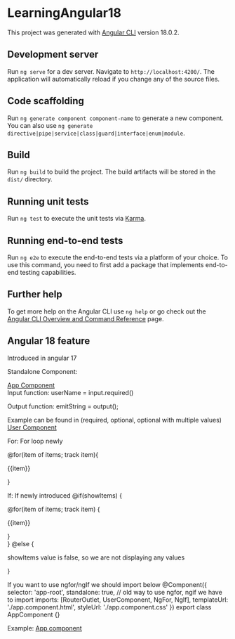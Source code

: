 # LearningAngular18

This project was generated with [Angular CLI](https://github.com/angular/angular-cli) version 18.0.2.

## Development server

Run `ng serve` for a dev server. Navigate to `http://localhost:4200/`. The application will automatically reload if you change any of the source files.

## Code scaffolding

Run `ng generate component component-name` to generate a new component. You can also use `ng generate directive|pipe|service|class|guard|interface|enum|module`.

## Build

Run `ng build` to build the project. The build artifacts will be stored in the `dist/` directory.

## Running unit tests

Run `ng test` to execute the unit tests via [Karma](https://karma-runner.github.io).

## Running end-to-end tests

Run `ng e2e` to execute the end-to-end tests via a platform of your choice. To use this command, you need to first add a package that implements end-to-end testing capabilities.

## Further help

To get more help on the Angular CLI use `ng help` or go check out the [Angular CLI Overview and Command Reference](https://angular.dev/tools/cli) page.

## Angular 18 feature

Introduced in angular 17

Standalone Component:

<a href="https://github.com/RamadossE2313/learning-angular-18/blob/master/src/app/app.component.ts">App Component</a>
</br>
Input function: 
userName = input.required<string>()

Output function:
emitString = output<string>();

Example can be found in (required, optional, optional with multiple values)
<a href="https://github.com/RamadossE2313/learning-angular-18/blob/master/src/app/user/user.component.ts">User Component</a>

For:
For loop newly

<div>
 @for(item of items; track item){
    <p>{{item}}</p>
 }
</div>

If: 
If newly introduced
@if(showItems)
{
    <div>
        @for(item of items; track item)
        {
           <p>{{item}}</p>
        }
    </div> 
}
@else {
    <div><p>showItems value is false, so we are not displaying any values</p></div>
}

If you want to use ngfor/ngIf we should import below 
@Component({
  selector: 'app-root',
  standalone: true,
  // old way to use ngfor, ngif we have to import
  imports: [RouterOutlet, UserComponent, NgFor, NgIf],
  templateUrl: './app.component.html',
  styleUrl: './app.component.css'
})
export class AppComponent {}

Example: <a href="https://github.com/RamadossE2313/learning-angular-18/blob/master/src/app/app.component.ts">App component</a>

